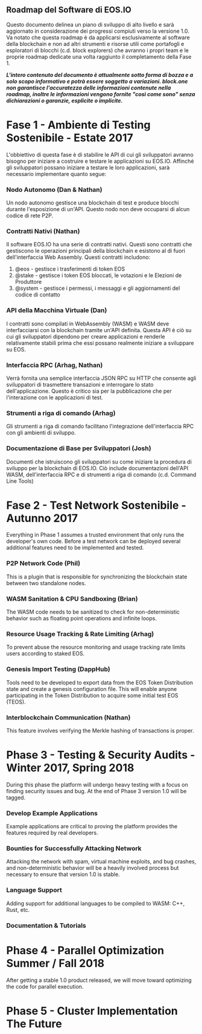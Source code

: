 ## Roadmap del Software di EOS.IO

Questo documento delinea un piano di sviluppo di alto livello e sarà aggiornato in considerazione dei progressi compiuti verso la versione 1.0. Va notato che questa roadmap è da applicarsi esclusivamente al software della blockchain e non ad altri strumenti e risorse utili come portafogli e esploratori di blocchi (c.d. block explorers) che avranno i propri team e le proprie roadmap dedicate una volta raggiunto il completamento della Fase 1.

***L'intero contenuto del documento è attualmente sotto forma di bozza e a solo scopo informativo e potrà essere soggetto a variazioni. block.one non garantisce l'accuratezza delle informazioni contenute nella roadmap, inoltre le informazioni vengono fornite "così come sono" senza dichiarazioni o garanzie, esplicite o implicite.***

# Fase 1 - Ambiente di Testing Sostenibile - Estate 2017

L'obbiettivo di questa fase è di stabilire le API di cui gli sviluppatori avranno bisogno per iniziare a costruire e testare le applicazioni su EOS.IO. Affinché gli sviluppatori possano iniziare a testare le loro applicazioni, sarà necessario implementare quanto segue:

### Nodo Autonomo (Dan & Nathan)

Un nodo autonomo gestisce una blockchain di test e produce blocchi durante l'esposizione di un'API. Questo nodo non deve occuparsi di alcun codice di rete P2P.

### Contratti Nativi (Nathan)

Il software EOS.IO ha una serie di contratti nativi. Questi sono contratti che gestiscono le operazioni principali della blockchain e esistono al di fuori dell'interfaccia Web Assembly. Questi contratti includono:

1. @eos - gestisce i trasferimenti di token EOS
2. @stake - gestisce i token EOS bloccati, le votazioni e le Elezioni de Produttore
3. @system - gestisce i permessi, i messaggi e gli aggiornamenti del codice di contatto

### API della Macchina Virtuale (Dan)

I contratti sono compilati in WebAssembly (WASM) e WASM deve interfacciarsi con la blockchain tramite un'API definita. Questa API è ciò su cui gli sviluppatori dipendono per creare applicazioni e renderle relativamente stabili prima che essi possano realmente iniziare a sviluppare su EOS.

### Interfaccia RPC (Arhag, Nathan)

Verrà fornita una semplice interfaccia JSON RPC su HTTP che consente agli sviluppatori di trasmettere transazioni e interrogare lo stato dell'applicazione. Questo è critico sia per la pubblicazione che per l'interazione con le applicazioni di test.

### Strumenti a riga di comando (Arhag)

Gli strumenti a riga di comando facilitano l'integrazione dell'interfaccia RPC con gli ambienti di sviluppo.

### Documentazione di Base per Sviluppatori (Josh)

Documenti che istruiscono gli sviluppatori su come iniziare la procedura di sviluppo per la blockchain di EOS.IO. Ciò include documentazioni dell'API WASM, dell'interfaccia RPC e di strumenti a riga di comando (c.d. Command Line Tools)

# Fase 2 - Test Network Sostenibile - Autunno 2017 

Everything in Phase 1 assumes a trusted environment that only runs the developer's own code. Before a test network can be deployed several additional features need to be implemented and tested.

### P2P Network Code (Phil)

This is a plugin that is responsible for synchronizing the blockchain state between two standalone nodes.

### WASM Sanitation & CPU Sandboxing (Brian)

The WASM code needs to be sanitized to check for non-deterministic behavior such as floating point operations and infinite loops.

### Resource Usage Tracking & Rate Limiting (Arhag)

To prevent abuse the resource monitoring and usage tracking rate limits users according to staked EOS.

### Genesis Import Testing (DappHub)

Tools need to be developed to export data from the EOS Token Distribution state and create a genesis configuration file. This will enable anyone participating in the Token Distribution to acquire some initial test EOS (TEOS).

### Interblockchain Communication (Nathan)

This feature involves verifying the Merkle hashing of transactions is proper.

# Phase 3 - Testing & Security Audits - Winter 2017, Spring 2018

During this phase the platform will undergo heavy testing with a focus on finding security issues and bug. At the end of Phase 3 version 1.0 will be tagged.

### Develop Example Applications

Example applications are critical to proving the platform provides the features required by real developers.

### Bounties for Successfully Attacking Network

Attacking the network with spam, virtual machine exploits, and bug crashes, and non-deterministic behavior will be a heavily involved process but necessary to ensure that version 1.0 is stable.

### Language Support

Adding support for additional languages to be compiled to WASM: C++, Rust, etc.

### Documentation & Tutorials

# Phase 4 - Parallel Optimization Summer / Fall 2018

After getting a stable 1.0 product released, we will move toward optimizing the code for parallel execution.

# Phase 5 - Cluster Implementation The Future